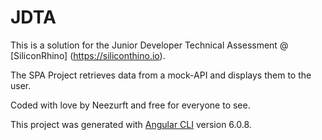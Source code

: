 # JDTA

This is a solution for the Junior Developer Technical Assessment @ [SiliconRhino] (https://siliconthino.io).

The SPA Project retrieves data from a mock-API and displays them to the user.

Coded with love by Neezurft and free for everyone to see.

This project was generated with [Angular CLI](https://github.com/angular/angular-cli) version 6.0.8.